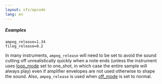 ```yaml
---
layout: sfz/opcode
lang: en
---
```

##### Examples

```
ampeg_release=1.34
fileg_release=0.2
```

In many instruments, `ampeg_release` will need to be set to avoid the sound
cutting off unrealistically quickly when a note ends (unless the instrument uses
[loop_mode](loop_mode) set to one_shot, in which case the entire sample will
always play) even if amplifier envelopes are not used otherwise to shape the
sound. Also, `ampeg_release` is used when [off_mode](off_mode) is set to normal.
